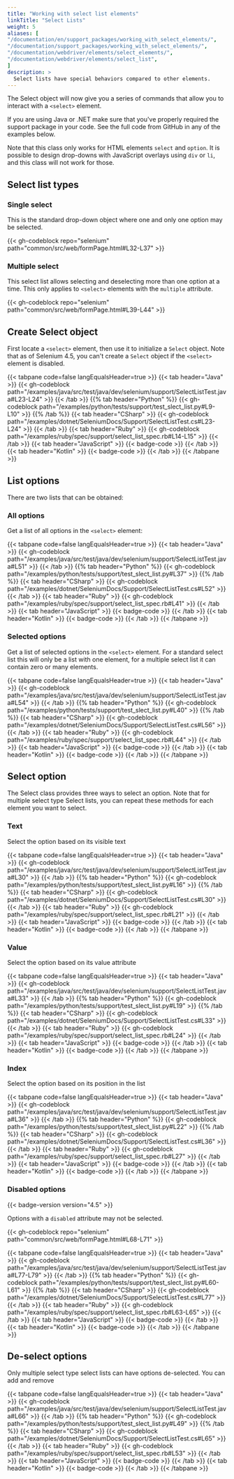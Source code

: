 ```yaml
---
title: "Working with select list elements"
linkTitle: "Select Lists"
weight: 5
aliases: [
"/documentation/en/support_packages/working_with_select_elements/",
"/documentation/support_packages/working_with_select_elements/",
"/documentation/webdriver/elements/select_elements/",
"/documentation/webdriver/elements/select_list",
]
description: >
  Select lists have special behaviors compared to other elements.
---
```


The Select object will now give you a series of commands
that allow you to interact with a `<select>` element.

If you are using Java or .NET make sure that you've properly required the support package
in your code. See the full code from GitHub in any of the examples below.

Note that this class only works for HTML elements `select` and `option`.
It is possible to design drop-downs with JavaScript overlays using `div` or `li`,
and this class will not work for those.

## Select list types

### Single select

This is the standard drop-down object where one and only one option may be selected.

{{< gh-codeblock repo="selenium" path="common/src/web/formPage.html#L32-L37" >}}

### Multiple select

This select list allows selecting and deselecting more than one option at a time.
This only applies to `<select>` elements with the `multiple` attribute.

{{< gh-codeblock repo="selenium" path="common/src/web/formPage.html#L39-L44" >}}

## Create Select object

First locate a `<select>` element, then use it to initialize a `Select` object.
Note that as of Selenium 4.5, you can't create a `Select` object if the `<select>` element is disabled.

{{< tabpane code=false langEqualsHeader=true >}}
{{< tab header="Java" >}}
{{< gh-codeblock path="/examples/java/src/test/java/dev/selenium/support/SelectListTest.java#L23-L24" >}}
{{< /tab >}}
{{% tab header="Python" %}}
{{< gh-codeblock path="/examples/python/tests/support/test_slect_list.py#L9-L10" >}}
{{% /tab %}}
{{< tab header="CSharp" >}}
{{< gh-codeblock path="/examples/dotnet/SeleniumDocs/Support/SelectListTest.cs#L23-L24" >}}
{{< /tab >}}
{{< tab header="Ruby" >}}
{{< gh-codeblock path="/examples/ruby/spec/support/select_list_spec.rb#L14-L15" >}}
{{< /tab >}}
{{< tab header="JavaScript" >}}
{{< badge-code >}}
{{< /tab >}}
{{< tab header="Kotlin" >}}
{{< badge-code >}}
{{< /tab >}}
{{< /tabpane >}}

## List options

There are two lists that can be obtained:

### All options

Get a list of all options in the `<select>` element:

{{< tabpane code=false langEqualsHeader=true >}}
{{< tab header="Java" >}}
{{< gh-codeblock path="/examples/java/src/test/java/dev/selenium/support/SelectListTest.java#L51" >}}
{{< /tab >}}
{{% tab header="Python" %}}
{{< gh-codeblock path="/examples/python/tests/support/test_slect_list.py#L37" >}}
{{% /tab %}}
{{< tab header="CSharp" >}}
{{< gh-codeblock path="/examples/dotnet/SeleniumDocs/Support/SelectListTest.cs#L52" >}}
{{< /tab >}}
{{< tab header="Ruby" >}}
{{< gh-codeblock path="/examples/ruby/spec/support/select_list_spec.rb#L41" >}}
{{< /tab >}}
{{< tab header="JavaScript" >}}
{{< badge-code >}}
{{< /tab >}}
{{< tab header="Kotlin" >}}
{{< badge-code >}}
{{< /tab >}}
{{< /tabpane >}}

### Selected options

Get a list of selected options in the `<select>` element. For a standard select list
this will only be a list with one element, for a multiple select list it can contain
zero or many elements.

{{< tabpane code=false langEqualsHeader=true >}}
{{< tab header="Java" >}}
{{< gh-codeblock path="/examples/java/src/test/java/dev/selenium/support/SelectListTest.java#L54" >}}
{{< /tab >}}
{{% tab header="Python" %}}
{{< gh-codeblock path="/examples/python/tests/support/test_slect_list.py#L40" >}}
{{% /tab %}}
{{< tab header="CSharp" >}}
{{< gh-codeblock path="/examples/dotnet/SeleniumDocs/Support/SelectListTest.cs#L56" >}}
{{< /tab >}}
{{< tab header="Ruby" >}}
{{< gh-codeblock path="/examples/ruby/spec/support/select_list_spec.rb#L44" >}}
{{< /tab >}}
{{< tab header="JavaScript" >}}
{{< badge-code >}}
{{< /tab >}}
{{< tab header="Kotlin" >}}
{{< badge-code >}}
{{< /tab >}}
{{< /tabpane >}}

## Select option

The Select class provides three ways to select an option.
Note that for multiple select type Select lists, you can repeat these methods
for each element you want to select.

### Text

Select the option based on its visible text

{{< tabpane code=false langEqualsHeader=true >}}
{{< tab header="Java" >}}
{{< gh-codeblock path="/examples/java/src/test/java/dev/selenium/support/SelectListTest.java#L30" >}}
{{< /tab >}}
{{% tab header="Python" %}}
{{< gh-codeblock path="/examples/python/tests/support/test_slect_list.py#L16" >}}
{{% /tab %}}
{{< tab header="CSharp" >}}
{{< gh-codeblock path="/examples/dotnet/SeleniumDocs/Support/SelectListTest.cs#L30" >}}
{{< /tab >}}
{{< tab header="Ruby" >}}
{{< gh-codeblock path="/examples/ruby/spec/support/select_list_spec.rb#L21" >}}
{{< /tab >}}
{{< tab header="JavaScript" >}}
{{< badge-code >}}
{{< /tab >}}
{{< tab header="Kotlin" >}}
{{< badge-code >}}
{{< /tab >}}
{{< /tabpane >}}

### Value

Select the option based on its value attribute

{{< tabpane code=false langEqualsHeader=true >}}
{{< tab header="Java" >}}
{{< gh-codeblock path="/examples/java/src/test/java/dev/selenium/support/SelectListTest.java#L33" >}}
{{< /tab >}}
{{% tab header="Python" %}}
{{< gh-codeblock path="/examples/python/tests/support/test_slect_list.py#L19" >}}
{{% /tab %}}
{{< tab header="CSharp" >}}
{{< gh-codeblock path="/examples/dotnet/SeleniumDocs/Support/SelectListTest.cs#L33" >}}
{{< /tab >}}
{{< tab header="Ruby" >}}
{{< gh-codeblock path="/examples/ruby/spec/support/select_list_spec.rb#L24" >}}
{{< /tab >}}
{{< tab header="JavaScript" >}}
{{< badge-code >}}
{{< /tab >}}
{{< tab header="Kotlin" >}}
{{< badge-code >}}
{{< /tab >}}
{{< /tabpane >}}

### Index

Select the option based on its position in the list

{{< tabpane code=false langEqualsHeader=true >}}
{{< tab header="Java" >}}
{{< gh-codeblock path="/examples/java/src/test/java/dev/selenium/support/SelectListTest.java#L36" >}}
{{< /tab >}}
{{% tab header="Python" %}}
{{< gh-codeblock path="/examples/python/tests/support/test_slect_list.py#L22" >}}
{{% /tab %}}
{{< tab header="CSharp" >}}
{{< gh-codeblock path="/examples/dotnet/SeleniumDocs/Support/SelectListTest.cs#L36" >}}
{{< /tab >}}
{{< tab header="Ruby" >}}
{{< gh-codeblock path="/examples/ruby/spec/support/select_list_spec.rb#L27" >}}
{{< /tab >}}
{{< tab header="JavaScript" >}}
{{< badge-code >}}
{{< /tab >}}
{{< tab header="Kotlin" >}}
{{< badge-code >}}
{{< /tab >}}
{{< /tabpane >}}

### Disabled options

{{< badge-version version="4.5" >}}

Options with a `disabled` attribute may not be selected.

{{< gh-codeblock repo="selenium" path="common/src/web/formPage.html#L68-L71" >}}

{{< tabpane code=false langEqualsHeader=true >}}
{{< tab header="Java" >}}
{{< gh-codeblock path="/examples/java/src/test/java/dev/selenium/support/SelectListTest.java#L77-L79" >}}
{{< /tab >}}
{{% tab header="Python" %}}
{{< gh-codeblock path="/examples/python/tests/support/test_slect_list.py#L60-L61" >}}
{{% /tab %}}
{{< tab header="CSharp" >}}
{{< gh-codeblock path="/examples/dotnet/SeleniumDocs/Support/SelectListTest.cs#L77" >}}
{{< /tab >}}
{{< tab header="Ruby" >}}
{{< gh-codeblock path="/examples/ruby/spec/support/select_list_spec.rb#L63-L65" >}}
{{< /tab >}}
{{< tab header="JavaScript" >}}
{{< badge-code >}}
{{< /tab >}}
{{< tab header="Kotlin" >}}
{{< badge-code >}}
{{< /tab >}}
{{< /tabpane >}}

## De-select options

Only multiple select type select lists can have options de-selected. You can add and remove

{{< tabpane code=false langEqualsHeader=true >}}
{{< tab header="Java" >}}
{{< gh-codeblock path="/examples/java/src/test/java/dev/selenium/support/SelectListTest.java#L66" >}}
{{< /tab >}}
{{% tab header="Python" %}}
{{< gh-codeblock path="/examples/python/tests/support/test_slect_list.py#L49" >}}
{{% /tab %}}
{{< tab header="CSharp" >}}
{{< gh-codeblock path="/examples/dotnet/SeleniumDocs/Support/SelectListTest.cs#L65" >}}
{{< /tab >}}
{{< tab header="Ruby" >}}
{{< gh-codeblock path="/examples/ruby/spec/support/select_list_spec.rb#L53" >}}
{{< /tab >}}
{{< tab header="JavaScript" >}}
{{< badge-code >}}
{{< /tab >}}
{{< tab header="Kotlin" >}}
{{< badge-code >}}
{{< /tab >}}
{{< /tabpane >}}
